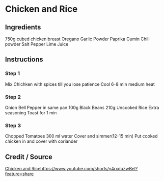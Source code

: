 # Chicken and Rice
## Ingredients
750g cubed chicken breast
Oregano
Garlic Powder
Paprika
Cumin
Chili powder
Salt
Pepper
Lime Juice

## Instructions
### Step 1
Mix Chichken with spices till you lose patience
Cool 6-8 min medium heat
### Step 2
Onion Bell Pepper in same pan
100g Black Beans
210g Uncooked Rice
Extra seasoning
Toast for 1 min
### Step 3
Chopped Tomatoes
300 ml water
Cover and simmer(12-15 min)
Put cooked chicken in and cover with coriander
## Credit / Source
[Chicken and Rice](https://www.youtube.com/shorts/y4rxduzwBeI?feature=share)https://www.youtube.com/shorts/y4rxduzwBeI?feature=share
